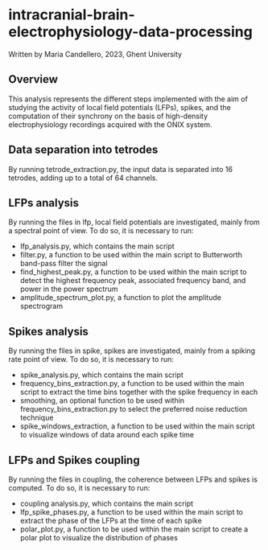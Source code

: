 # intracranial-brain-electrophysiology-data-processing
Written by Maria Candellero, 2023, Ghent University

## Overview
This analysis represents the different steps implemented with the aim of studying the activity of local field potentials (LFPs), spikes, and the computation of their synchrony on the basis of high-density electrophysiology recordings acquired with the ONIX system.

## Data separation into tetrodes
By running tetrode_extraction.py, the input data is separated into 16 tetrodes, adding up to a total of 64 channels.

## LFPs analysis
By running the files in lfp, local field potentials are investigated, mainly from a spectral point of view. To do so, it is necessary to run: 
- lfp_analysis.py, which contains the main script
- filter.py, a function to be used within the main script to Butterworth band-pass filter the signal
- find_highest_peak.py, a function to be used within the main script to detect the highest frequency peak, associated frequency band, and power in the power spectrum
- amplitude_spectrum_plot.py, a function to plot the amplitude spectrogram

## Spikes analysis
By running the files in spike, spikes are investigated, mainly from a spiking rate point of view. To do so, it is necessary to run: 
- spike_analysis.py, which contains the main script
- frequency_bins_extraction.py, a function to be used within the main script to extract the time bins together with the spike frequency in each
- smoothing, an optional function to be used within frequency_bins_extraction.py to select the preferred noise reduction technique
- spike_windows_extraction, a function to be used within the main script to visualize windows of data around each spike time

## LFPs and Spikes coupling
By running the files in coupling, the coherence between LFPs and spikes is computed. To do so, it is necessary to run:
- coupling analysis.py, which contains the main script
- lfp_spike_phases.py, a function to be used within the main script to extract the phase of the LFPs at the time of each spike
- polar_plot.py, a function to be used within the main script to create a polar plot to visualize the distribution of phases
